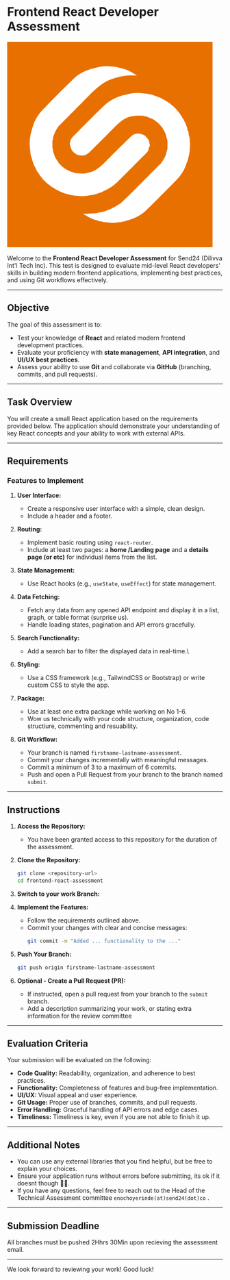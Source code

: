 # Frontend React Developer Assessment

![Dilivva Logo](send24/src/assets/dilivva-logo.png)

Welcome to the **Frontend React Developer Assessment** for Send24 (Dilivva Int'l Tech Inc). This test is designed to evaluate mid-level React developers' skills in building modern frontend applications, implementing best practices, and using Git workflows effectively.

---

## Objective

The goal of this assessment is to:
- Test your knowledge of **React** and related modern frontend development practices.
- Evaluate your proficiency with **state management**, **API integration**, and **UI/UX best practices**.
- Assess your ability to use **Git** and collaborate via **GitHub** (branching, commits, and pull requests).

---

## Task Overview

You will create a small React application based on the requirements provided below. The application should demonstrate your understanding of key React concepts and your ability to work with external APIs.

---

## Requirements

### Features to Implement
1. **User Interface:**
   - Create a responsive user interface with a simple, clean design.
   - Include a header and a footer.

2. **Routing:**
   - Implement basic routing using `react-router`.
   - Include at least two pages: a **home /Landing page** and a **details page (or etc)** for individual items from the list.
     
3. **State Management:**
   - Use React hooks (e.g., `useState`, `useEffect`) for state management.
     
4. **Data Fetching:**
   - Fetch any data from any opened API endpoint and display it in a list, graph, or table format (surprise us).
   - Handle loading states, pagination and API errors gracefully.

5. **Search Functionality:**
   - Add a search bar to filter the displayed data in real-time.\

6. **Styling:**
   - Use a CSS framework (e.g., TailwindCSS or Bootstrap) or write custom CSS to style the app.
  
7. **Package:**
   - Use at least one extra package while working on No 1-6.
   - Wow us technically with your code structure, organization, code structiure, commenting and resuability.

9. **Git Workflow:**
   - Your branch is named `firstname-lastname-assessment`.
   - Commit your changes incrementally with meaningful messages.
   - Commit a minimum of 3 to a maximum of 6 commits.
   - Push and open a Pull Request from your branch to the branch named `submit`.

---

## Instructions

1. **Access the Repository:**
   - You have been granted access to this repository for the duration of the assessment.

2. **Clone the Repository:**
   ```bash
   git clone <repository-url>
   cd frontend-react-assessment
   ```

3. **Switch to your work Branch:**
  

4. **Implement the Features:**
   - Follow the requirements outlined above.
   - Commit your changes with clear and concise messages:
     ```bash
     git commit -m "Added ... functionality to the ..."
     ```

5. **Push Your Branch:**
   ```bash
   git push origin firstname-lastname-assessment
   ```

6. **Optional - Create a Pull Request (PR):**
   - If instructed, open a pull request from your branch to the `submit` branch.
   - Add a description summarizing your work, or stating extra information for the review committee 

---

## Evaluation Criteria

Your submission will be evaluated on the following:
- **Code Quality:** Readability, organization, and adherence to best practices.
- **Functionality:** Completeness of features and bug-free implementation.
- **UI/UX:** Visual appeal and user experience.
- **Git Usage:** Proper use of branches, commits, and pull requests.
- **Error Handling:** Graceful handling of API errors and edge cases.
- **Timeliness:** Timeliness is key, even if you are not able to finish it up.

---

## Additional Notes

- You can use any external libraries that you find helpful, but be free to explain your choices.
- Ensure your application runs without errors before submitting, its ok if it doesnt though 🤪🤪.
- If you have any questions, feel free to reach out to the Head of the Technical Assessment committee `enochoyerinde(at)send24(dot)co` .

---

## Submission Deadline

All branches must be pushed 2Hhrs 30Min upon recieving the assessment email.

---

We look forward to reviewing your work! Good luck!
